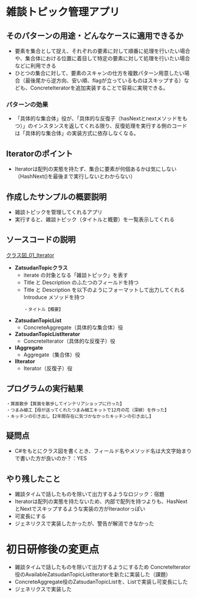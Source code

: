 # 雑談トピック管理アプリ

## そのパターンの用途・どんなケースに適用できるか
- 要素を集合として捉え、それぞれの要素に対して順番に処理を行いたい場合や、集合体における位置に着目して特定の要素に対して処理を行いたい場合などに利用できる
- ひとつの集合に対して、要素のスキャンの仕方を複数パターン用意したい場合（最後尾から逆方向、安い順、flagが立っているものはスキップする）なども、ConcreteIteratorを追加実装することで容易に実現できる。

### パターンの効果
- 「具体的な集合体」役が、「具体的な反復子（hasNextとnextメソッドをもつ）」のインスタンスを返してくれる限り、反復処理を実行する側のコードは「具体的な集合体」の実装方式に依存しなくなる。

## Iteratorのポイント
- Iteratorは配列の実態を持たず、集合に要素が何個あるかは気にしない（HashNext()を最後まで実行しないとわからない）

## 作成したサンプルの概要説明
- 雑談トピックを管理してくれるアプリ
- 実行すると、雑談トピック（タイトルと概要）を一覧表示してくれる

## ソースコードの説明
[クラス図_01_Iterator](https://app.diagrams.net/#G1tgGOTJkjeALWFz7hoxEG2k6krkbFmu5A#%7B%22pageId%22%3A%22ovpQa-QZgn8lnvCdTTWl%22%7D)
- **ZatsudanTopicクラス**
  - iterate の対象となる「雑談トピック」を表す
  - Title と Description のふたつのフィールドを持つ
  - Title と Description を以下のようにフォーマットして出力してくれる Introduce メソッドを持つ
    ```
    ・タイトル【概要】
    ```
- **ZatsudanTopicList**
  - ConcreteAggregate（具体的な集合体）役
- **ZatsudanTopicListIterator**
  - ConcreteIterator（具体的な反復子）役
- **IAggregate**
  - Aggregate（集合体）役
- **IIterator**
  - Iterator（反復子）役


## プログラムの実行結果
```
・箕面散歩【箕面を散歩してインテリアショップに行った】
・つまみ細工【母が送ってくれたつまみ細工キットで12月の花（深緋）を作った】
・キッチンの引き出し【2年間存在に気づかなかったキッチンの引き出し】
```

## 疑問点
- C#をもとにクラス図を書くとき、フィールド名やメソッド名は大文字始まりで書いた方が良いのか？：YES

## やり残したこと
- 雑談タイムで話したものを除いて出力するようなロジック：宿題
 - Iteratorは配列の実態を持たないため、内部で配列を持つよりも、HasNextとNextでスキップするような実装の方がIteraotorっぽい
- 可変長にする
- ジェネリクスで実装したかったが、警告が解消できなかった

# 初日研修後の変更点
- 雑談タイムで話したものを除いて出力するようにするため ConcreteIterator役のAvailableZatsudanTopicListIteratorを新たに実装した（課題）
- ConcreteAggregate役のZatsudanTopicListを、Listで実装し可変長にした
- ジェネリクスで実装した

